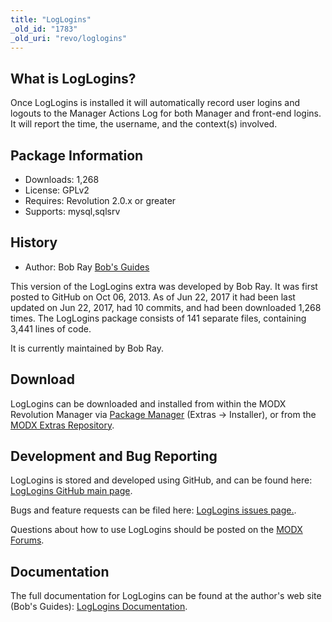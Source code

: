 ```yaml
---
title: "LogLogins"
_old_id: "1783"
_old_uri: "revo/loglogins"
---
```


## What is LogLogins?

Once LogLogins is installed it will automatically record user logins and logouts to the Manager Actions Log for both Manager and front-end logins. It will report the time, the username, and the context(s) involved.

## Package Information

- Downloads: 1,268
- License: GPLv2
- Requires: Revolution 2.0.x or greater
- Supports: mysql,sqlsrv

## History

- Author: Bob Ray [Bob's Guides](https://bobsguides.com)

 This version of the LogLogins extra was developed by Bob Ray. It was first posted to GitHub on Oct 06, 2013. As of Jun 22, 2017 it had been last updated on Jun 22, 2017, had 10 commits, and had been downloaded 1,268 times. The LogLogins package consists of 141 separate files, containing 3,441 lines of code.

It is currently maintained by Bob Ray.

## Download

 LogLogins can be downloaded and installed from within the MODX Revolution Manager via [Package Manager](developing-in-modx/advanced-development/package-management "Package Manager") (Extras -> Installer), or from the [MODX Extras Repository](https://modx.com/extras/package/loglogins).

## Development and Bug Reporting 

 LogLogins is stored and developed using GitHub, and can be found here: [LogLogins GitHub main page](https://github.com/BobRay/LogLogins).

 Bugs and feature requests can be filed here: [LogLogins issues page.](https://github.com/BobRay/LogLogins/issues).

Questions about how to use LogLogins should be posted on the [MODX Forums](https://forums.modx.com).

## Documentation

 The full documentation for LogLogins can be found at the author's web site (Bob's Guides): [LogLogins Documentation](https://bobsguides.com/loglogins-tutorial.html).